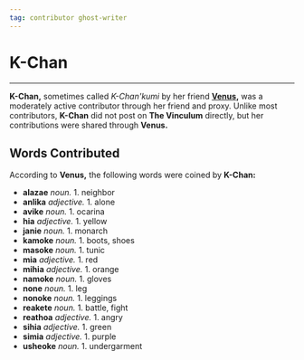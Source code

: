 ```yaml
---
tag: contributor ghost-writer
---
```

# K-Chan
---
**K-Chan,** sometimes called _K-Chan'kumi_ by her friend **[Venus](contributors/venus),** was a moderately active contributor through her friend and proxy. Unlike most contributors, **K-Chan** did not post on **The Vinculum** directly, but her contributions were shared through **Venus.**

## Words Contributed

According to **Venus,** the following words were coined by **K-Chan:**

+ **alazae** _noun._ 1. neighbor
+ **anlika** _adjective._ 1. alone
+ **avike** _noun._ 1. ocarina
+ **hia** _adjective._ 1. yellow
+ **janie** _noun._ 1. monarch
+ **kamoke** _noun._ 1. boots, shoes
+ **masoke** _noun._ 1. tunic
+ **mia** _adjective._ 1. red
+ **mihia** _adjective._ 1. orange
+ **namoke** _noun._ 1. gloves
+ **none** _noun._ 1. leg
+ **nonoke** _noun._ 1. leggings
+ **reakete** _noun._ 1. battle, fight
+ **reathoa** _adjective._ 1. angry
+ **sihia** _adjective._ 1. green
+ **simia** _adjective._ 1. purple
+ **usheoke** _noun._ 1. undergarment
